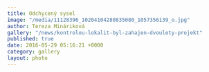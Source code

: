 ```yaml
---
title: Odchycený sysel
image: "/media/11128396_10204104280835080_1057356139_o.jpg"
author: Tereza Mináriková
gallery: "/news/kontrolou-lokalit-byl-zahajen-dvoulety-projekt"
published: true
date: 2016-05-29 05:16:21 +0000
category: gallery
layout: photo
---
```

